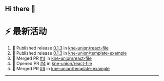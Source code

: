 ## Hi there 👋

<!--

**Here are some ideas to get you started:**

🙋‍♀️ A short introduction - what is your organization all about?
🌈 Contribution guidelines - how can the community get involved?
👩‍💻 Useful resources - where can the community find your docs? Is there anything else the community should know?
🍿 Fun facts - what does your team eat for breakfast?
🧙 Remember, you can do mighty things with the power of [Markdown](https://docs.github.com/github/writing-on-github/getting-started-with-writing-and-formatting-on-github/basic-writing-and-formatting-syntax)
-->


# ⚡ 最新活动

<!--START_SECTION:activity-->
1. 🚀 Published release [0.1.3](https://github.com/kne-union/react-file/releases/tag/0.1.3) in [kne-union/react-file](https://github.com/kne-union/react-file)
2. 🚀 Published release [0.1.3](https://github.com/kne-union/template-example/releases/tag/0.1.3) in [kne-union/template-example](https://github.com/kne-union/template-example)
3. 🎉 Merged PR [#4](https://github.com/kne-union/react-file/pull/4) in [kne-union/react-file](https://github.com/kne-union/react-file)
4. 💪 Opened PR [#4](https://github.com/kne-union/react-file/pull/4) in [kne-union/react-file](https://github.com/kne-union/react-file)
5. 🎉 Merged PR [#6](https://github.com/kne-union/template-example/pull/6) in [kne-union/template-example](https://github.com/kne-union/template-example)
<!--END_SECTION:activity-->

---
